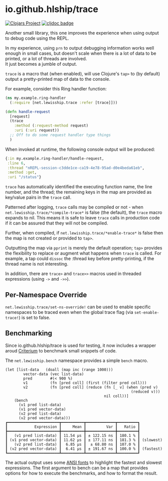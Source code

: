 # io.github.hlship/trace

[![Clojars Project](https://img.shields.io/clojars/v/io.github.hlship/trace.svg)](https://clojars.org/io.github.hlship/trace)
[![cljdoc badge](https://cljdoc.org/badge/io.github.hlship/trace)](https://cljdoc.org/d/io.github.hlship/trace)

Another small library, this one improves the experience when using output to debug code using the REPL.

In my experience, using `prn` to output debugging information works well enough in small cases, 
but doesn't scale when there is a lot of data to be printed, or a lot of threads are involved.  
It just becomes a jumble of output.

`trace` is a macro that (when enabled), will use Clojure's `tap>` to (by default) output a pretty-printed map of data to the console.

For example, consider this Ring handler function:

```clojure
(ns my.example.ring-handler
  (:require [net.lewisship.trace :refer [trace]]))

(defn handle-request
  [request] 
  (trace
    :method (:request-method request)
    :uri (:uri request))
  ;; Off to do some request handler type things
  )
```

When invoked at runtime, the following console output will be produced:

```clojure
{:in my.example.ring-handler/handle-request,
 :line 6,
 :thread "nREPL-session-c3dde1ce-ca19-4e78-95ad-d0e4beda61eb",
 :method :get,
 :uri "/status"}
```

`trace` has automatically identified the executing function name, the line number, and the thread; the remaining keys
in the map are provided as key/value pairs in the `trace` call.

Patterned after logging, `trace` calls may be compiled or not - when `net.lewisship.trace/*compile-trace*` is false
(the default), the `trace` macro expands to nil.  This means it is safe to leave `trace` calls in production code if
it can be assured that they will not be compiled.

Further, when compiled, if `net.lewisship.trace/*enable-trace*` is false then the map is not created or provided to `tap>`.

Outputting the map via `pprint` is merely the default operation; `tap>` provides the flexibility to replace or augment what
happens when `trace` is called.  For example, a tap could `dissoc` the :thread key before pretty-printing, if the thread
name is not interesting.

In addition, there are `trace>` and `trace>>` macros used in threaded expressions (using `->` and `->>`).

## Per-Namespace Override

`net.lewisship.trace/set-ns-override!` can be used to enable specific namespaces to be traced
even when the global trace flag (via `set-enable-trace!`) is set to false.

## Benchmarking

Since io.github.hlship/trace is used for testing, it now includes a wrapper aroud
[Criterium](https://github.com/hugoduncan/criterium) to benchmark small snippets of code.

The `net.lewisship.bench` namespace provides a simple `bench` macro.

```
(let [list-data   (doall (map inc (range 1000)))
        vector-data (vec list-data)
        pred        #(< 900 %)
        v1          (fn [pred coll] (first (filter pred coll)))
        v2          (fn [pred coll] (reduce (fn [_ v] (when (pred v)
                                                        (reduced v)))
                                            nil coll))]
    (bench
      (v1 pred list-data)
      (v1 pred vector-data)
      (v2 pred list-data)
      (v2 pred vector-data)))
┏━━━━━━━━━━━━━━━━━━━━━━━┳━━━━━━━━━━┳━━━━━━━━━━━━━┳━━━━━━━━━┓
┃            Expression ┃     Mean ┃         Var ┃   Ratio ┃
┣━━━━━━━━━━━━━━━━━━━━━━━╋━━━━━━━━━━╋━━━━━━━━━━━━━╋━━━━━━━━━┫
┃   (v1 pred list-data) ┃ 11.54 µs ┃ ± 122.15 ns ┃ 180.1 % ┃
┃ (v1 pred vector-data) ┃ 11.62 µs ┃ ± 177.11 ns ┃ 181.3 % ┃ (slowest)
┃   (v2 pred list-data) ┃  6.85 µs ┃  ± 68.80 ns ┃ 107.0 % ┃
┃ (v2 pred vector-data) ┃  6.41 µs ┃ ± 191.67 ns ┃ 100.0 % ┃ (fastest)
┗━━━━━━━━━━━━━━━━━━━━━━━┻━━━━━━━━━━┻━━━━━━━━━━━━━┻━━━━━━━━━┛

```

The actual output uses some [ANSI fonts](https://github.com/clj-commons/pretty) to highlight the
fastest and slowest expressions. The first argument to bench can be a map that provides options 
for how to execute the benchmarks, and how to format the result.

